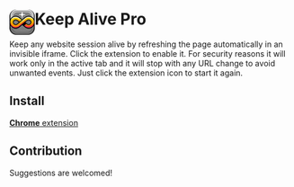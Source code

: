# <img src="icons/icon_48.png" width="45" align="left"> Keep Alive Pro

Keep any website session alive by refreshing the page automatically in an invisible iframe. Click the extension to enable it. For security reasons it will work only in the active tab and it will stop with any URL change to avoid unwanted events. Just click the extension icon to start it again.

## Install

[**Chrome** extension](https://chromewebstore.google.com/detail/bikmnalponomoboepbhmonicabifhhki/)

## Contribution

Suggestions are welcomed!
